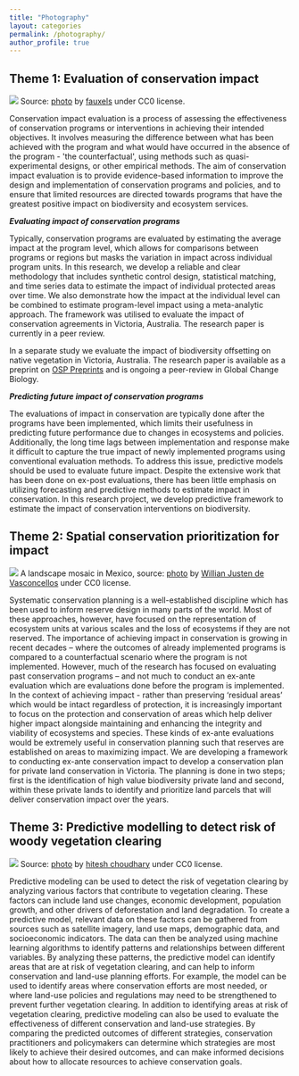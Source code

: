 ```yaml
---
title: "Photography"
layout: categories
permalink: /photography/
author_profile: true
---
```


## Theme 1: Evaluation of conservation impact
![](https://images.pexels.com/photos/3183153/pexels-photo-3183153.jpeg?auto=compress&cs=tinysrgb&w=1260&h=750&dpr=1)
Source: [photo](https://www.pexels.com/photo/colleagues-looking-at-survey-sheet-3183153/) by [fauxels](https://www.pexels.com/@fauxels/) under CC0 license.

Conservation impact evaluation is a process of assessing the effectiveness of conservation programs or interventions in achieving their intended objectives. It involves measuring the difference between what has been achieved with the program and what would have occurred in the absence of the program - 'the counterfactual', using methods such as quasi-experimental designs, or other empirical methods. The aim of conservation impact evaluation is to provide evidence-based information to improve the design and implementation of conservation programs and policies, and to ensure that limited resources are directed towards programs that have the greatest positive impact on biodiversity and ecosystem services.

***Evaluating impact of conservation programs***

Typically, conservation programs are evaluated by estimating the average impact at the program level, which allows for comparisons between programs or regions but masks the variation in impact across individual program units. In this research, we develop a reliable and clear methodology that includes synthetic control design, statistical matching, and time series data to estimate the impact of individual protected areas over time. We also demonstrate how the impact at the individual level can be combined to estimate program-level impact using a meta-analytic approach. The framework was utilised to evaluate the impact of conservation agreements in Victoria, Australia. The research paper is currently in a peer review. 

In a separate study we evaluate the impact of biodiversity offsetting on native vegetation in Victoria, Australia. The research paper is available as a preprint on [OSP Preprints](https://osf.io/v36sg/download) and is ongoing a peer-review in Global Change Biology. 

***Predicting future impact of conservation programs***

The evaluations of impact in conservation are typically done after the programs have been implemented, which limits their usefulness in predicting future performance due to changes in ecosystems and policies. Additionally, the long time lags between implementation and response make it difficult to capture the true impact of newly implemented programs using conventional evaluation methods. To address this issue, predictive models should be used to evaluate future impact. Despite the extensive work that has been done on ex-post evaluations, there has been little emphasis on utilizing forecasting and predictive methods to estimate impact in conservation. In this research project, we develop predictive framework to estimate the impact of conservation interventions on biodiversity. 

## Theme 2: Spatial conservation prioritization for impact

![](https://images.pexels.com/photos/16116224/pexels-photo-16116224.jpeg?auto=compress&cs=tinysrgb&w=1260&h=750&dpr=1)
A landscape mosaic in Mexico, source: [photo](https://www.flickr.com/photos/wavecult/3362985236) by [Willian Justen de Vasconcellos](https://www.pexels.com/@willianjusten/) under CC0 license. 

Systematic conservation planning is a well-established discipline which has been used to inform reserve design in many parts of the world. Most of these approaches, however, have focused on the representation of ecosystem units at various scales and the loss of ecosystems if they are not reserved. The importance of achieving impact in conservation is growing in recent decades – where the outcomes of already implemented programs is compared to a counterfactual scenario where the program is not implemented. However, much of the research has focused on evaluating past conservation programs – and not much to conduct an ex-ante evaluation which are evaluations done before the program is implemented. In the context of achieving impact - rather than preserving ‘residual areas’ which would be intact regardless of protection, it is increasingly important to focus on the protection and conservation of areas which help deliver higher impact alongside maintaining and enhancing the integrity and viability of ecosystems and species. These kinds of ex-ante evaluations would be extremely useful in conservation planning such that reserves are established on areas to maximizing impact. We are developing a framework to conducting ex-ante conservation impact to develop a conservation plan for private land conservation in Victoria. The planning is done in two steps; first is the identification of high value biodiversity private land and second, within these private lands to identify and prioritize land parcels that will deliver conservation impact over the years. 

## Theme 3: Predictive modelling to detect risk of woody vegetation clearing
![](https://images.pexels.com/photos/693859/pexels-photo-693859.jpeg?auto=compress&cs=tinysrgb&w=1260&h=750&dpr=1)
Source: [photo](https://www.pexels.com/photo/turned-on-macbook-pro-693859/) by [hitesh choudhary](https://www.pexels.com/@hiteshchoudhary/) under CC0 license.

Predictive modeling can be used to detect the risk of vegetation clearing by analyzing various factors that contribute to vegetation clearing. These factors can include land use changes, economic development, population growth, and other drivers of deforestation and land degradation. To create a predictive model, relevant data on these factors can be gathered from sources such as satellite imagery, land use maps, demographic data, and socioeconomic indicators. The data can then be analyzed using machine learning algorithms to identify patterns and relationships between different variables. By analyzing these patterns, the predictive model can identify areas that are at risk of vegetation clearing, and can help to inform conservation and land-use planning efforts. For example, the model can be used to identify areas where conservation efforts are most needed, or where land-use policies and regulations may need to be strengthened to prevent further vegetation clearing. In addition to identifying areas at risk of vegetation clearing, predictive modeling can also be used to evaluate the effectiveness of different conservation and land-use strategies. By comparing the predicted outcomes of different strategies, conservation practitioners and policymakers can determine which strategies are most likely to achieve their desired outcomes, and can make informed decisions about how to allocate resources to achieve conservation goals.